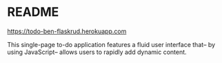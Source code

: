 # README

https://todo-ben-flaskrud.herokuapp.com

This single-page to-do application features a fluid user interface that– by using JavaScript– allows users to rapidly add dynamic content.